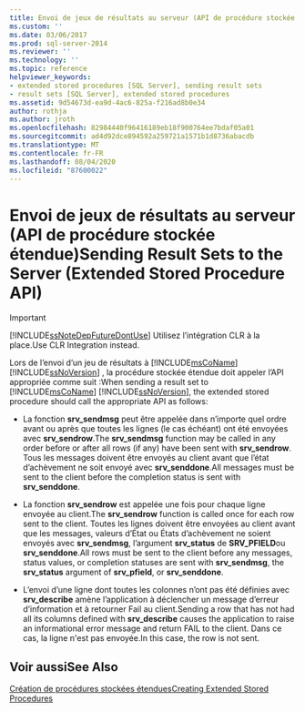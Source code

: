 ```yaml
---
title: Envoi de jeux de résultats au serveur (API de procédure stockée étendue) | Microsoft Docs
ms.custom: ''
ms.date: 03/06/2017
ms.prod: sql-server-2014
ms.reviewer: ''
ms.technology: ''
ms.topic: reference
helpviewer_keywords:
- extended stored procedures [SQL Server], sending result sets
- result sets [SQL Server], extended stored procedures
ms.assetid: 9d54673d-ea9d-4ac6-825a-f216ad8b0e34
author: rothja
ms.author: jroth
ms.openlocfilehash: 82984440f96416189eb18f900764ee7bdaf05a01
ms.sourcegitcommit: ad4d92dce894592a259721a1571b1d8736abacdb
ms.translationtype: MT
ms.contentlocale: fr-FR
ms.lasthandoff: 08/04/2020
ms.locfileid: "87600022"
---
```

# <a name="sending-result-sets-to-the-server-extended-stored-procedure-api"></a><span data-ttu-id="de2fa-102">Envoi de jeux de résultats au serveur (API de procédure stockée étendue)</span><span class="sxs-lookup"><span data-stu-id="de2fa-102">Sending Result Sets to the Server (Extended Stored Procedure API)</span></span>
    
> [!IMPORTANT]  
>  [!INCLUDE[ssNoteDepFutureDontUse](../../includes/ssnotedepfuturedontuse-md.md)] <span data-ttu-id="de2fa-103">Utilisez l’intégration CLR à la place.</span><span class="sxs-lookup"><span data-stu-id="de2fa-103">Use CLR Integration instead.</span></span>  
  
 <span data-ttu-id="de2fa-104">Lors de l’envoi d’un jeu de résultats à [!INCLUDE[msCoName](../../includes/msconame-md.md)] [!INCLUDE[ssNoVersion](../../includes/ssnoversion-md.md)] , la procédure stockée étendue doit appeler l’API appropriée comme suit :</span><span class="sxs-lookup"><span data-stu-id="de2fa-104">When sending a result set to [!INCLUDE[msCoName](../../includes/msconame-md.md)] [!INCLUDE[ssNoVersion](../../includes/ssnoversion-md.md)], the extended stored procedure should call the appropriate API as follows:</span></span>  
  
-   <span data-ttu-id="de2fa-105">La fonction **srv_sendmsg** peut être appelée dans n’importe quel ordre avant ou après que toutes les lignes (le cas échéant) ont été envoyées avec **srv_sendrow**.</span><span class="sxs-lookup"><span data-stu-id="de2fa-105">The **srv_sendmsg** function may be called in any order before or after all rows (if any) have been sent with **srv_sendrow**.</span></span> <span data-ttu-id="de2fa-106">Tous les messages doivent être envoyés au client avant que l’état d’achèvement ne soit envoyé avec **srv_senddone**.</span><span class="sxs-lookup"><span data-stu-id="de2fa-106">All messages must be sent to the client before the completion status is sent with **srv_senddone**.</span></span>  
  
-   <span data-ttu-id="de2fa-107">La fonction **srv_sendrow** est appelée une fois pour chaque ligne envoyée au client.</span><span class="sxs-lookup"><span data-stu-id="de2fa-107">The **srv_sendrow** function is called once for each row sent to the client.</span></span> <span data-ttu-id="de2fa-108">Toutes les lignes doivent être envoyées au client avant que les messages, valeurs d’État ou États d’achèvement ne soient envoyés avec **srv_sendmsg**, l’argument **srv_status** de **SRV_PFIELD**ou **srv_senddone**.</span><span class="sxs-lookup"><span data-stu-id="de2fa-108">All rows must be sent to the client before any messages, status values, or completion statuses are sent with **srv_sendmsg**, the **srv_status** argument of **srv_pfield**, or **srv_senddone**.</span></span>  
  
-   <span data-ttu-id="de2fa-109">L’envoi d’une ligne dont toutes les colonnes n’ont pas été définies avec **srv_describe** amène l’application à déclencher un message d’erreur d’information et à retourner Fail au client.</span><span class="sxs-lookup"><span data-stu-id="de2fa-109">Sending a row that has not had all its columns defined with **srv_describe** causes the application to raise an informational error message and return FAIL to the client.</span></span> <span data-ttu-id="de2fa-110">Dans ce cas, la ligne n'est pas envoyée.</span><span class="sxs-lookup"><span data-stu-id="de2fa-110">In this case, the row is not sent.</span></span>  
  
## <a name="see-also"></a><span data-ttu-id="de2fa-111">Voir aussi</span><span class="sxs-lookup"><span data-stu-id="de2fa-111">See Also</span></span>  
 [<span data-ttu-id="de2fa-112">Création de procédures stockées étendues</span><span class="sxs-lookup"><span data-stu-id="de2fa-112">Creating Extended Stored Procedures</span></span>](creating-extended-stored-procedures.md)  
  
  
